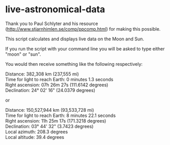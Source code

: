 # live-astronomical-data
Thank you to Paul Schlyter and his resource (http://www.stjarnhimlen.se/comp/ppcomp.html) for making this possible.

This script calculates and displays live data on the Moon and Sun.

If you run the script with your command line you will be asked to type either "moon" or "sun".

You would then receive something like the following respectively:

Distance: 382,308 km (237,555 mi)    
Time for light to reach Earth: 0 minutes 1.3 seconds  
Right ascension: 07h 26m 27s (111.6142 degrees)  
Declination: 24° 02' 16" (24.0379 degrees)  

or

Distance: 150,527,944 km (93,533,728 mi)  
Time for light to reach Earth: 8 minutes 22.1 seconds  
Right ascension: 11h 25m 17s (171.3218 degrees)  
Declination: 03° 44' 32" (3.7423 degrees)  
Local azimuth: 208.3 degrees  
Local altitude: 39.4 degrees  
